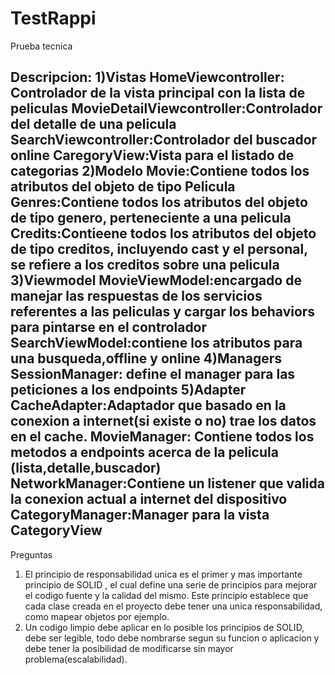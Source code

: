 # TestRappi
Prueba tecnica

Descripcion:
1)Vistas
HomeViewcontroller: Controlador de la vista principal con la lista de peliculas
MovieDetailViewcontroller:Controlador del detalle de una pelicula
SearchViewcontroller:Controlador del buscador online
CaregoryView:Vista para el listado de categorias
2)Modelo
Movie:Contiene todos los atributos del objeto de tipo Pelicula
Genres:Contiene todos los atributos del objeto de tipo genero, perteneciente a una pelicula
Credits:Contieene todos los atributos del objeto de tipo creditos, incluyendo cast y el personal, se refiere a los creditos sobre una pelicula
3)Viewmodel
MovieViewModel:encargado de manejar las respuestas de los servicios referentes a las peliculas y cargar los behaviors para pintarse en el controlador
SearchViewModel:contiene los atributos para una busqueda,offline y online
4)Managers
SessionManager: define el manager para las peticiones a los endpoints
5)Adapter
CacheAdapter:Adaptador que basado en la conexion a internet(si existe o no) trae los datos en el cache.
MovieManager: Contiene todos los metodos a endpoints acerca de la pelicula (lista,detalle,buscador)
NetworkManager:Contiene un listener que valida la conexion actual a internet del dispositivo
CategoryManager:Manager para la vista CategoryView
--------
Preguntas
1) El principio de responsabilidad unica es el primer y mas importante principio de SOLID , el cual define una serie de principios
para mejorar el codigo fuente y la  calidad del mismo. Este principio establece que cada clase creada en el proyecto debe tener una
unica responsabilidad, como mapear objetos por ejemplo.
2) Un codigo limpio debe aplicar en lo posible los principios de SOLID, debe ser legible, todo debe nombrarse segun su funcion o aplicacion
y debe tener la posibilidad de modificarse sin mayor problema(escalabilidad). 
